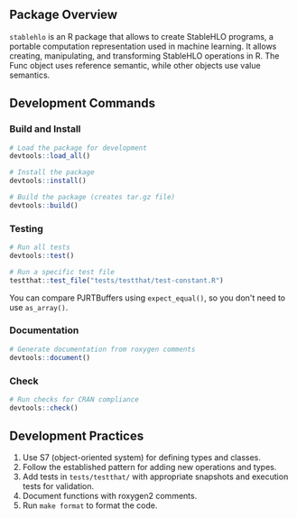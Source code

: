 ## Package Overview

`stablehlo` is an R package that allows to create StableHLO programs, a portable computation representation used in machine learning. It allows creating, manipulating, and transforming StableHLO operations in R.
The Func object uses reference semantic, while other objects use value semantics.

## Development Commands

### Build and Install

```r
# Load the package for development
devtools::load_all()

# Install the package
devtools::install()

# Build the package (creates tar.gz file)
devtools::build()
```

### Testing

```r
# Run all tests
devtools::test()

# Run a specific test file
testthat::test_file("tests/testthat/test-constant.R")
```

You can compare PJRTBuffers using `expect_equal()`, so you don't need to use `as_array()`.

### Documentation

```r
# Generate documentation from roxygen comments
devtools::document()
```

### Check

```r
# Run checks for CRAN compliance
devtools::check()
```

## Development Practices

1. Use S7 (object-oriented system) for defining types and classes.
2. Follow the established pattern for adding new operations and types.
3. Add tests in `tests/testthat/` with appropriate snapshots and execution tests for validation.
4. Document functions with roxygen2 comments.
5. Run `make format` to format the code.
